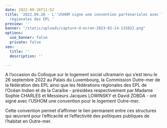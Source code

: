 ```yaml
---
date: 2022-09-26T11:52
title: '2022.09.26 - L''USHOM signe une convention partenariales avec les Fédérations
  régionales des EPL '
preview: ''
banner: "/static/uploads/capture-d-ecran-2023-02-14-115822.png"
options:
  use_banner: false
  private: false
seo:
  title: ''
  description: ''

---
```

A l’occasion du Colloque sur le logement social ultramarin qui s’est tenu le 26 septembre 2022 au Palais du Luxembourg, la Commission Outre-mer de la fédération des EPL ainsi que les fédérations régionales des EPL de l’Océan Indien et de la Caraïbe - présidées respectivement par Madame Sophie CHARLES et Messieurs Jacques LOWINSKY et David ZOBDA - ont signé avec l’USHOM une convention pour le logement Outre-mer.

Cette convention permet d’affirmer le lien permanent entre ces structures qui œuvrent pour l’efficacité et l’effectivité des politiques publiques de l’habitat en Outre-mer.